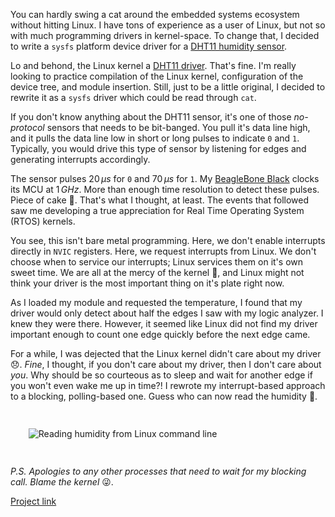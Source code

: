 You can hardly swing a cat around the embedded systems ecosystem without hitting Linux. I have tons of experience as a user of Linux, but not so with much programming drivers in kernel-space. To change that, I decided to write a `sysfs` platform device driver for a [DHT11 humidity sensor](https://www.adafruit.com/product/386).

Lo and behond, the Linux kernel a [DHT11 driver](https://github.com/torvalds/linux/blob/master/drivers/iio/humidity/dht11.c). That's fine. I'm really looking to practice compilation of the Linux kernel, configuration of the device tree, and module insertion. Still, just to be a little original, I decided to rewrite it as a `sysfs` driver which could be read through `cat`.

If you don't know anything about the DHT11 sensor, it's one of those _no-protocol_ sensors that needs to be bit-banged. You pull it's data line high, and it pulls the data line low in short or long pulses to indicate `0` and `1`. Typically, you would drive this type of sensor by listening for edges and generating interrupts accordingly. 

The sensor pulses $20\,\mu s$ for `0` and $70\,\mu s$ for `1`. My [BeagleBone Black](https://www.beagleboard.org/boards/beaglebone-black) clocks its MCU at $1\,GHz$. More than enough time resolution to detect these pulses. Piece of cake :cake:. That's what I thought, at least. The events that followed saw me developing a true appreciation for Real Time Operating System (RTOS) kernels.

You see, this isn't bare metal programming. Here, we don't enable interrupts directly in `NVIC` registers. Here, we request interrupts from Linux. We don't choose when to service our interrupts; Linux services them on it's own sweet time. We are all at the mercy of the kernel :pray:, and Linux might not think your driver is the most important thing on it's plate right now.

As I loaded my module and requested the temperature, I found that my driver would only detect about half the edges I saw with my logic analyzer. I knew they were there. However, it seemed like Linux did not find my driver important enough to count one edge quickly before the next edge came.

For a while, I was dejected that the Linux kernel didn't care about my driver :disappointed:. _Fine_, I thought, if you don't care about my driver, then I don't care about _you_. Why should be so courteous as to sleep and wait for another edge if you won't even wake me up in time?! I rewrote my interrupt-based approach to a blocking, polling-based one. Guess who can now read the humidity :ocean:.

<img src="/img/dht11_cat_temp_hum_usage.png" alt="Reading humidity from Linux command line" style="max-width: 600px; height: auto; margin: 1.8rem;">

_P.S. Apologies to any other processes that need to wait for my blocking call. Blame the kernel_ :stuck_out_tongue_winking_eye:.

[Project link](https://github.com/michael-michelotti/dht11-linux-driver)
